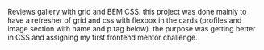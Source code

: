 Reviews gallery with grid and BEM CSS. this project was done mainly to have a refresher of grid and css with flexbox in the cards (profiles and image section with name and p tag below). the purpose was getting better in CSS and assigning my first frontend mentor challenge. 